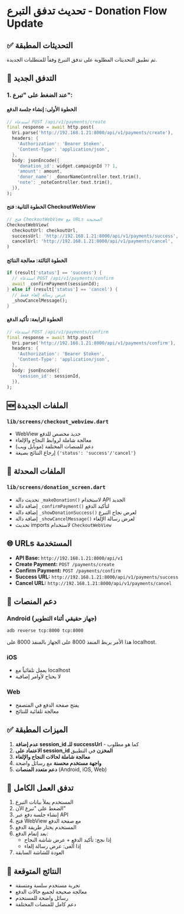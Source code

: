 # تحديث تدفق التبرع - Donation Flow Update

## ✅ التحديثات المطبقة

تم تطبيق التحديثات المطلوبة على تدفق التبرع وفقاً للمتطلبات الجديدة.

## 🔄 التدفق الجديد

### 1. عند الضغط على "تبرع":

#### الخطوة الأولى: إنشاء جلسة الدفع
```dart
// استدعاء POST /api/v1/payments/create
final response = await http.post(
  Uri.parse('http://192.168.1.21:8000/api/v1/payments/create'),
  headers: {
    'Authorization': 'Bearer $token',
    'Content-Type': 'application/json',
  },
  body: jsonEncode({
    'donation_id': widget.campaignId ?? 1,
    'amount': amount,
    'donor_name': _donorNameController.text.trim(),
    'note': _noteController.text.trim(),
  }),
);
```

#### الخطوة الثانية: فتح CheckoutWebView
```dart
// فتح CheckoutWebView مع URLs الصحيحة
CheckoutWebView(
  checkoutUrl: checkoutUrl,
  successUrl: 'http://192.168.1.21:8000/api/v1/payments/success',
  cancelUrl: 'http://192.168.1.21:8000/api/v1/payments/cancel',
)
```

#### الخطوة الثالثة: معالجة النتائج
```dart
if (result['status'] == 'success') {
  // استدعاء POST /api/v1/payments/confirm
  await _confirmPayment(sessionId);
} else if (result['status'] == 'cancel') {
  // عرض رسالة إلغاء فقط
  _showCancelMessage();
}
```

#### الخطوة الرابعة: تأكيد الدفع
```dart
// استدعاء POST /api/v1/payments/confirm
final response = await http.post(
  Uri.parse('http://192.168.1.21:8000/api/v1/payments/confirm'),
  headers: {
    'Authorization': 'Bearer $token',
    'Content-Type': 'application/json',
  },
  body: jsonEncode({
    'session_id': sessionId,
  }),
);
```

## 🆕 الملفات الجديدة

### `lib/screens/checkout_webview.dart`
- WebView جديد مخصص للدفع
- معالجة شاملة لروابط النجاح والإلغاء
- دعم للمنصات المختلفة (موبايل ويب)
- إرجاع النتائج بصيغة `{'status': 'success'/'cancel'}`

## 🔧 الملفات المحدثة

### `lib/screens/donation_screen.dart`
- تحديث دالة `_makeDonation()` لاستخدام API الجديد
- إضافة دالة `_confirmPayment()` لتأكيد الدفع
- إضافة دالة `_showDonationSuccess()` لعرض نجاح التبرع
- إضافة دالة `_showCancelMessage()` لعرض رسالة الإلغاء
- تحديث imports لاستخدام `CheckoutWebView`

## 🌐 URLs المستخدمة

- **API Base:** `http://192.168.1.21:8000/api/v1`
- **Create Payment:** `POST /payments/create`
- **Confirm Payment:** `POST /payments/confirm`
- **Success URL:** `http://192.168.1.21:8000/api/v1/payments/success`
- **Cancel URL:** `http://192.168.1.21:8000/api/v1/payments/cancel`

## 📱 دعم المنصات

### Android (جهاز حقيقي أثناء التطوير)
```bash
adb reverse tcp:8000 tcp:8000
```
هذا الأمر يربط المنفذ 8000 على الجهاز بالمنفذ 8000 على localhost.

### iOS
- يعمل تلقائياً مع localhost
- لا يحتاج لأوامر إضافية

### Web
- يفتح صفحة الدفع في المتصفح
- معالجة تلقائية للنتائج

## ✅ الميزات المطبقة

1. **عدم إضافة session_id للـ successUrl** - كما هو مطلوب
2. **الاعتماد على session_id المخزن** في التطبيق
3. **معالجة شاملة لحالات النجاح والإلغاء**
4. **واجهة مستخدم محسنة** مع رسائل واضحة
5. **دعم متعدد المنصات** (Android, iOS, Web)

## 🔄 تدفق العمل الكامل

1. المستخدم يملأ بيانات التبرع
2. الضغط على "تبرع الآن"
3. إنشاء جلسة دفع عبر API
4. فتح WebView مع صفحة الدفع
5. المستخدم يختار طريقة الدفع
6. بعد إتمام الدفع:
   - إذا نجح: تأكيد الدفع + عرض شاشة النجاح
   - إذا ألغى: عرض رسالة إلغاء
7. العودة للشاشة السابقة

## 🎯 النتائج المتوقعة

- تجربة مستخدم سلسة ومتسقة
- معالجة صحيحة لجميع حالات الدفع
- رسائل واضحة للمستخدم
- دعم كامل للمنصات المختلفة
